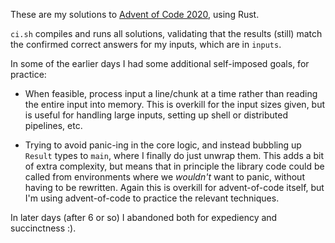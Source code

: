 These are my solutions to [Advent of Code
2020](https://adventofcode.com/2020/), using Rust.

`ci.sh` compiles and runs all solutions, validating that the results (still)
match the confirmed correct answers for my inputs, which are in `inputs`.

In some of the earlier days I had some additional self-imposed goals, for practice:

* When feasible, process input a line/chunk at a time rather than reading the
  entire input into memory. This is overkill for the input sizes given, but is
  useful for handling large inputs, setting up shell or distributed pipelines,
  etc.

* Trying to avoid panic-ing in the core logic, and instead bubbling up `Result`
  types to `main`, where I finally do just unwrap them. This adds a bit of
extra complexity, but means that in principle the library code could be called
from environments where we *wouldn't* want to panic, without having to be
rewritten. Again this is overkill for advent-of-code itself, but I'm using
advent-of-code to practice the relevant techniques.

In later days (after 6 or so) I abandoned both for expediency and succinctness :).
